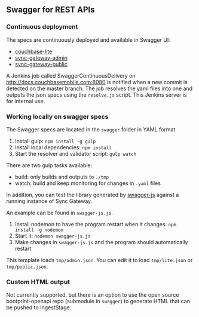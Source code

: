 ## Swagger for REST APIs

### Continuous deployment

The specs are continuously deployed and available in Swagger UI:

- [couchbase-lite](http://docs.couchbasemobile.com/couchbase-lite)
- [sync-gateway-admin](http://docs.couchbasemobile.com/sync-gateway-admin)
- [sync-gateway-public](http://docs.couchbasemobile.com/sync-gateway-public)

A Jenkins job called SwaggerContinuousDelivery on http://docs.couchbasemobile.com:8080 is notified when a new commit is detected on the master branch. The job resolves the yaml files into one and outputs the json specs using the `resolve.js` script. This Jenkins server is for internal use.

### Working locally on swagger specs

The Swagger specs are located in the `swagger` folder in YAML format.

1. Install gulp: `npm install -g gulp`
2. Install local dependencies: `npm install`
3. Start the resolver and validator script: `gulp watch`

There are two gulp tasks available:

- build: only builds and outputs to `./tmp`
- watch: build and keep monitoring for changes in `.yaml` files

In addition, you can test the library generated by [swagger-js](https://github.com/swagger-api/swagger-js) against a running instance of Sync Gateway.

An example can be found in `swagger-js.js`.

1. Install nodemon to have the program restart when it changes: `npm install -g nodemon`
2. Start it: `nodemon swagger-js.js`
3. Make changes in `swagger-js.js` and the program should automatically restart

This template loads `tmp/admin.json`. You can edit it to load `tmp/lite.json` or `tmp/public.json`.

### Custom HTML output

Not currently supported, but there is an option to use the open source bootprint-openapi repo (submodule in `swagger`) to generate HTML that can be pushed to IngestStage.
